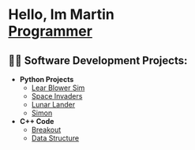 <h1>Hello, Im Martin<br/><a href="https://github.com/ArthurTheAardvar">Programmer</a>
  
<h2>👨‍💻 Software Development Projects:</h2>

- <b>Python Projects</b>
  - [Lear Blower Sim](https://github.com/ArthurTheAardvar/Leaf-Blower)
  - [Space Invaders](https://github.com/ArthurTheAardvar/Space-Invader)
  - [Lunar Lander](https://github.com/ArthurTheAardvar/Moon-Lander-Test-1)
  - [Simon](https://github.com/ArthurTheAardvar/Simon/blob/master/Simon/Simon.py)
- <b>C++ Code</b>
  - [Breakout](https://github.com/ArthurTheAardvar/Breakout)
  - [Data Structure](https://github.com/ArthurTheAardvar/Data-Structures-C-)
  




<!--
**joshmadakor1/joshmadakor1** is a ✨ _special_ ✨ repository because its `README.md` (this file) appears on your GitHub profile.

Here are some ideas to get you started:

- 🔭 I’m currently working on ...
- 🌱 I’m currently learning ...
- 👯 I’m looking to collaborate on ...
- 🤔 I’m looking for help with ...
- 💬 Ask me about ...
- 📫 How to reach me: ...
- 😄 Pronouns: ...
- ⚡ Fun fact: ...
-->
